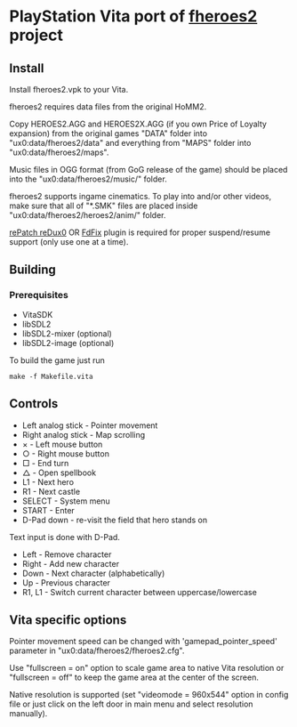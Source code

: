 # PlayStation Vita port of [**fheroes2**](README.md) project

## Install
Install fheroes2.vpk to your Vita.

fheroes2 requires data files from the original HoMM2.

Copy HEROES2.AGG and HEROES2X.AGG (if you own Price of Loyalty expansion) from the original games "DATA" folder into
"ux0:data/fheroes2/data" and everything from "MAPS" folder into "ux0:data/fheroes2/maps".

Music files in OGG format (from GoG release of the game) should be placed into the "ux0:data/fheroes2/music/" folder.

fheroes2 supports ingame cinematics. To play into and/or other videos, make sure that all of "*.SMK" files are placed
inside "ux0:data/fheroes2/heroes2/anim/" folder.

[rePatch reDux0](https://github.com/dots-tb/rePatch-reDux0) OR [FdFix](https://github.com/TheOfficialFloW/FdFix) plugin
is required for proper suspend/resume support (only use one at a time).

## Building
### Prerequisites
- VitaSDK
- libSDL2
- libSDL2-mixer (optional)
- libSDL2-image (optional)

To build the game just run
```
make -f Makefile.vita
```

## Controls
- Left analog stick - Pointer movement
- Right analog stick - Map scrolling
- × - Left mouse button
- ○ - Right mouse button
- □ - End turn
- △ - Open spellbook
- L1 - Next hero
- R1 - Next castle
- SELECT - System menu
- START - Enter
- D-Pad down - re-visit the field that hero stands on

Text input is done with D-Pad.

- Left - Remove character
- Right - Add new character
- Down - Next character (alphabetically)
- Up - Previous character
- R1, L1 - Switch current character between uppercase/lowercase

## Vita specific options

Pointer movement speed can be changed with 'gamepad_pointer_speed' parameter in "ux0:data/fheroes2/fheroes2.cfg".

Use "fullscreen = on" option to scale game area to native Vita resolution or "fullscreen = off" to keep the game
area at the center of the screen.

Native resolution is supported (set "videomode = 960x544" option in config file or just click on the left door
in main menu and select resolution manually).
